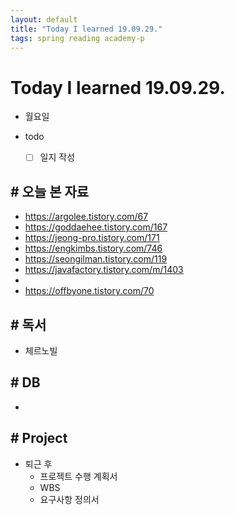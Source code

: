 ```yaml
---
layout: default
title: "Today I learned 19.09.29."
tags: spring reading academy-p
---
```


# Today I learned 19.09.29.
- 월요일
- todo

  - [ ] 일지 작성



## # 오늘 본 자료

- https://argolee.tistory.com/67
- https://goddaehee.tistory.com/167
- https://jeong-pro.tistory.com/171
- https://engkimbs.tistory.com/746
- https://seongilman.tistory.com/119
- https://javafactory.tistory.com/m/1403
- 
- https://offbyone.tistory.com/70




## # 독서

- 체르노빌




## # DB

- 



## # Project

- 퇴근 후 
  - 프로젝트 수행 계획서
  - WBS
  - 요구사항 정의서